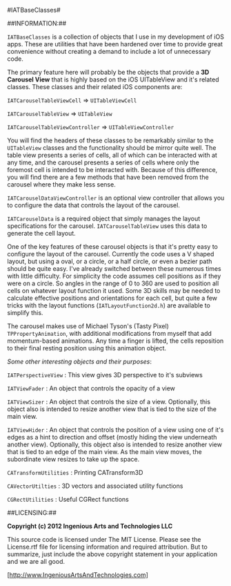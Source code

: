 #IATBaseClasses#

##INFORMATION:##

`IATBaseClasses` is a collection of objects that I use in my development of iOS apps.  These are utilities that have been hardened over time to provide great convenience without creating a demand to include a lot of unnecessary code.

The primary feature here will probably be the objects that provide a **3D Carousel View** that is highly based on the iOS UITableView and it's related classes.  These classes and their related iOS components are:

`IATCarouselTableViewCell`   =>	`UITableViewCell`

`IATCarouselTableView`		=>  	`UITableView` 

`IATCarouselTableViewController`	=>	`UITableViewController`

You will find the headers of these classes to be remarkably similar to the `UITableView` classes and the functionality should be mirror quite well.  The table view presents a series of cells, all of which can be interacted with at any time, and the carousel presents a series of cells where only the foremost cell is intended to be interacted with.  Because of this difference, you will find there are a few methods that have been removed from the carousel where they make less sense.

`IATCarouselDataViewController` is an optional view controller that allows you to configure the data that controls the layout of the carousel.

`IATCarouselData` is a required object that simply manages the layout specifications for the carousel.  `IATCarouselTableView` uses this data to generate the cell layout.

One of the key features of these carousel objects is that it's pretty easy to configure the layout of the carousel.  Currently the code uses a V shaped layout, but using a oval, or a circle, or a half circle, or even a bezier path should be quite easy.  I've already switched between these numerous times with little difficulty.  For simplicity the code assumes cell positions as if they were on a circle.  So angles in the range of 0 to 360 are used to position all cells on whatever layout function it used.  Some 3D skills may be needed to calculate effective positions and orientations for each cell, but quite a few tricks with the layout functions (`IATLayoutFunction2d.h`) are available to simplify this.

The carousel makes use of Michael Tyson's (Tasty Pixel) `TPPropertyAnimation`, with additional modifications from myself that add momentum-based animations.  Any time a finger is lifted, the cells reposition to their final resting position using this animation object.


_Some other interesting objects and their purposes_:

`IATPerspectiveView` : This view gives 3D perspective to it's subviews

`IATViewFader` :	An object that controls the opacity of a view

`IATViewSizer` : 		An object that controls the size of a view.  Optionally, this object also is intended to resize another view that is tied to the size of the main view.

`IATViewHider` : 	An object that controls the position of a view using one of it's edges as a hint to direction and offset (mostly hiding the view underneath another view).  Optionally, this object also is intended to resize another view that is tied to an edge of the main view.  As the main view moves, the subordinate view resizes to take up the space.

`CATransformUtilities` :	Printing CATransform3D

`CAVectorUtilties` : 		3D vectors and associated utility functions

`CGRectUtilities` :		Useful CGRect functions


##LICENSING:##

**Copyright (c) 2012 Ingenious Arts and Technologies LLC**

This source code is licensed under The MIT License.  Please see the License.rtf file for licensing information and required attribution.  But to summarize, just include the above copyright statement in your application and we are all good.


[http://www.IngeniousArtsAndTechnologies.com]
